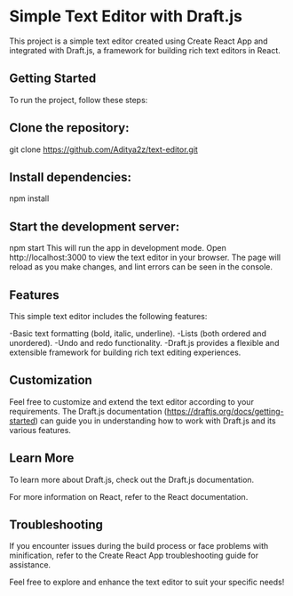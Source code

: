 # Simple Text Editor with Draft.js
This project is a simple text editor created using Create React App and integrated with Draft.js, a framework for building rich text editors in React.

## Getting Started
To run the project, follow these steps:

## Clone the repository:
git clone https://github.com/Aditya2z/text-editor.git

## Install dependencies:
npm install

## Start the development server:
npm start
This will run the app in development mode. Open http://localhost:3000 to view the text editor in your browser. The page will reload as you make changes, and lint errors can be seen in the console.

## Features
This simple text editor includes the following features:

-Basic text formatting (bold, italic, underline).
-Lists (both ordered and unordered).
-Undo and redo functionality.
-Draft.js provides a flexible and extensible framework for building rich text editing experiences.

## Customization
Feel free to customize and extend the text editor according to your requirements. The Draft.js documentation (https://draftjs.org/docs/getting-started) can guide you in understanding how to work with Draft.js and its various features.

## Learn More
To learn more about Draft.js, check out the Draft.js documentation.

For more information on React, refer to the React documentation.

## Troubleshooting
If you encounter issues during the build process or face problems with minification, refer to the Create React App troubleshooting guide for assistance.

Feel free to explore and enhance the text editor to suit your specific needs!
